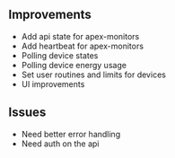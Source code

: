 ## Improvements

- Add api state for apex-monitors
- Add heartbeat for apex-monitors
- Polling device states
- Polling device energy usage
- Set user routines and limits for devices
- UI improvements

## Issues

- Need better error handling
- Need auth on the api
